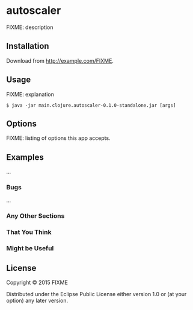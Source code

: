 # autoscaler

FIXME: description

## Installation

Download from http://example.com/FIXME.

## Usage

FIXME: explanation

    $ java -jar main.clojure.autoscaler-0.1.0-standalone.jar [args]

## Options

FIXME: listing of options this app accepts.

## Examples

...

### Bugs

...

### Any Other Sections
### That You Think
### Might be Useful

## License

Copyright © 2015 FIXME

Distributed under the Eclipse Public License either version 1.0 or (at
your option) any later version.
